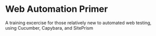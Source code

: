 Web Automation Primer
=====================

A training excercise for those relatively new to automated web testing, using Cucumber, Capybara, and SitePrism
